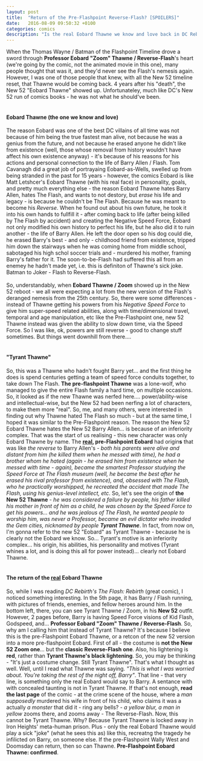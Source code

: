 ```yaml
---
layout: post
title:  "Return of the Pre-Flashpoint Reverse-Flash? [SPOILERS]"
date:   2016-08-09 09:50:32 +0100
categories: comics
description: "Is the real Eobard Thawne we know and love back in DC Rebirth? [MAJOR Spoilers for the Flash comics and CW show]"
---
```

When the Thomas Wayne / Batman of the Flashpoint Timeline drove a sword through <b>Professor Eobard "Zoom" Thawne / Reverse-Flash</b>'s heart (we're going by the comic, not the animated movie in this one), many people thought that was it, and they'd never see the Flash's nemesis again. However, I was one of those people that knew, with all the New 52 timeline reset, that Thawne would be coming back. 4 years after his "death", the New 52 "Eobard Thawne" showed up. Unfortunateley, much like DC's New 52 run of comics books - he was not what he should've been.
<br>
<br>
<h4>Eobard Thawne (the one we know and love)</h4>
The reason Eobard was one of the best DC villains of all time was not because of him being the true fastest man alive, not because he was a genius from the future, and not because he erased anyone he didn't like from existence (well, those whose removal from history wouldn't have affect his own existence anyway) - it's because of his reasons for his actions and personal connection to the life of Barry Allen / Flash. Tom Cavanagh did a great job of portrayaing Eobard-as-Wells, swelled up from being stranded in the past for 15 years - however, the comics Eobard is like Matt Letshcer's Eobard Thawne (with his real face) in personality, goals, and pretty much everything else - the reason Eobard Thawne hates Barry Allen, hates The Flash, and wants to not destory, but <i>erase</i> his life and legacy - is because he couldn't be The Flash. Because he was meant to become his <i>Reverse</i>. When he found out about his own future, he took it into his own hands to fullfill it - after coming back to life (after being killed by The Flash by accident) and creating the Negative Speed Force, Eobard not only modified his own history to perfect his life, but he also did it to ruin another - the life of Barry Allen. He left the door open so his dog could die, he erased Barry's best - and only - childhood friend from existence, tripped him down the stairways when he was coming home from middle school, sabotaged his high schol soccer trials and - murdered his mother, framing Barry's father for it. The soon-to-be-Flash had suffered this all from an enemey he hadn't made yet, i.e. this is definiton of Thawne's sick joke. Batman to Joker - Flash to Reverse-Flash.
<br>
<br>
So, understandably, when <b>Eobard Thawne / Zoom</b> showed up in the New 52 reboot - we all were expecting a lot from the new version of the Flash's deranged nemesis from the 25th century. So, there were some differences - instead of Thawne getting his powers from his <i>Negative Speed Force</i> to give him super-speed related abilities, along with time/dimensional travel, temporal and age manipulation, etc like the Pre-Flashpoint one, new 52 Thawne instead was given the ability to slow down time, via the Speed Force. So I was like, ok, powers are still reverse - good to change stuff sometimes. But things went downhill from there....
<br>
<br>
<h4>"Tyrant Thawne"</h4>
So, this was a Thawne who hadn't fought Barry yet... and the first thing he does is spend centuries getting a team of speed force conduits together, to take down The Flash. <b>The pre-flashpoint Thawne</b> was a lone-wolf, who managed to give the entire Flash family a hard time, on multiple occasions. So, it looked as if the new Thawne was nerfed here.... power/ability-wise and intellectual-wise, but the New 52 had been nerfing a lot of characters, to make them more "real". So, me, and many others, were interested in finding out why Thawne hated The Flash so much - but at the same time, I hoped it was similar to the Pre-Flashpoint reason. The reason the New 52 Eobard Thawne hates the New 52 Barry Allen... is because of an inferiority complex. That was the start of us realising - this new character was only Eobard Thawne by name. The <b><u>real</u>, pre-Flashpoint Eobard</b> had origin<b>s</b> that was like <i>the reverse</i> to Barry Allen's - <i>both his parents were alive and distant from him (he killed them when he messed with time), he had a brother whom he hated (again - he erased him from existence when he messed with time - again), became the smartest Professor studying the Speed Force at The Flash museum (well, he became the <i>best</i> after he erased his rival professor from existence), and, obsessed with The Flash, who he practically worshipped, he recreated the accident that made The Flash, using his genius-level intellect, etc</i>. So, let's see the origin of <b>the New 52 Thawne</b> - <i>he was considered a failure by people, his father killed his mother in front of him as a child, he was <i>chosen</i> by the Speed Force to get his powers... and he was jealous of The Flash, he wanted people to worship him, was never a Professor, became an evil dictator who invaded the Gem cities, nicknamed by people <b>Tyrant Thawne</b></i>. In fact, from now on, I'm gonna refer to the new 52 "Eobard" as Tyrant Thawne - because he is clearly not the Eobard we know. So... Tyrant's motive is an inferiority complex... his origin, his abilities, his personaility and motives (Tyrant whines a lot, and is doing this all for power instead)... clearly not Eobard Thawne.
<br>
<br>
<h4>The return of the <u>real</u> Eobard Thawne</h4>
So, while I was reading <i>DC Rebirth's The Flash: Rebirth</i> (great comic), I noticed something interesting. In the 5th page, it has Barry / Flash running, with pictures of friends, enemies, and fellow heroes around him. In the bottom left, there, you can see Tyrant Thawne / Zoom, in his <b>New 52</b> outfit. However, 2 pages before, Barry is having Speed Force visions of Kid Flash, Godspeed, and... <b>Professor Eobard "Zoom" Thawne / Reverse-Flash</b>. So, why am I calling him that instead of Tyrant Thawne? It's because I believe this is the pre-Flashpoint Eobard Thawne, or a retcon of the new 52 version into a more pre-flashpoint Eobard. First of all - the costume is <b>not the New 52 Zoom one</b>... but the <b>classic Reverse-Flash one</b>. Also, his lightening is <b>red</b>, rather than <b>Tyrant Thawne's black lightening</b>. So, you may be thinking - "It's just a costume change. Still Tyrant Thawne". That's what I thought as well. Well, until I read what Thawne was saying. <i>"This is what I was worried about. You're taking the rest of the night off, Barry"</i>. That line - that very line, is something only the real Eobard would say to Barry. A sentance with with concealed taunting is not in Tyrant Thawne. If that's not enough, <b>read the last page</b> of the comic - at the crime scene of the house, where a <i>man supposedly</i> murdered his wife in front of his child, who claims it was a actually <i>a monster</i> that did it - ring any bells? - <i>a yellow blur, a man in yellow</i> zooms there, and zooms away - The Reverse-Flash. Now, this cannot be Tyrant Thawne. Why? Because Tyrant Thawne is locked away in Iron Heights' meta-human prison. Plus - only the real Eobard Thawne would play a sick "joke" (what he sees this as) like this, recreatng the tragedy he infilicted on Barry, on someone else. If the pre-Flashpoint Wally West and Doomsday can return, then so can Thawne. <b>Pre-Flashpoint Eobard Thawne: confirmed</b>.